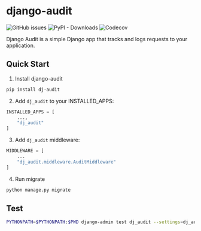 # django-audit


![GitHub issues](https://img.shields.io/github/issues/Emmarex/django-audit)
![PyPI - Downloads](https://img.shields.io/pypi/dm/dj_audit)
![Codecov](https://img.shields.io/codecov/c/github/Emmarex/django-audit)

Django Audit is a simple Django app that tracks and logs requests to your application.

## Quick Start

1. Install django-audit

```bash 
pip install dj-audit
```

2. Add ```dj_audit``` to your INSTALLED_APPS:

```python
INSTALLED_APPS = [
    ...,
    "dj_audit"
]
```

3. Add ```dj_audit``` middleware:

```python
MIDDLEWARE = [
    ...
    "dj_audit.middleware.AuditMiddleware"
]
```

4. Run migrate

```bash
python manage.py migrate
```

## Test

```bash
PYTHONPATH=$PYTHONPATH:$PWD django-admin test dj_audit --settings=dj_audit.test_settings
```